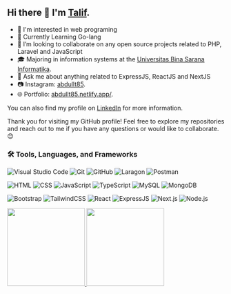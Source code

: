 ## Hi there 👋 I'm [Talif](https://github.com/abdultalif).

- 👀 I'm interested in web programing
- 🌱 Currently Learning Go-lang
- 👯 I’m looking to collaborate on any open source projects related to PHP, Laravel and JavaScript
- 🎓 Majoring in information systems at the [Universitas Bina Sarana Informatika](https://www.bsi.ac.id/ubsi/index.js).
- 💬 Ask me about anything related to ExpressJS, ReactJS and NextJS
- 📷 Instagram: [abdullt85](https://www.instagram.com/abdullt85/).
- 🌐 Portfolio: [abdullt85.netlify.app/](https://abdullt85.netlify.app/).

You can also find my profile on [LinkedIn](https://www.linkedin.com/in/abdul-talif/) for more information.

Thank you for visiting my GitHub profile! Feel free to explore my repositories and reach out to me if you have any questions or would like to collaborate. 😊


### 🛠 Tools, Languages, and Frameworks

![Visual Studio Code](https://img.shields.io/badge/-Visual%20Studio%20Code-05122A?style=flat&logo=visual-studio-code&logoColor=0078D7)
![Git](https://img.shields.io/badge/-Git-05122A?style=flat&logo=git)
![GitHub](https://img.shields.io/badge/-GitHub-05122A?style=flat&logo=github)
![Laragon](https://img.shields.io/badge/-Laragon-05122A?style=flat&logo=laragon)
![Postman](https://img.shields.io/badge/-Postman-05122A?style=flat&logo=postman)

![HTML](https://img.shields.io/badge/-HTML-05122A?style=flat&logo=html5)
![CSS](https://img.shields.io/badge/-CSS-05122A?style=flat&logo=css3&logoColor=264DE4)
![JavaScript](https://img.shields.io/badge/-JavaScript-05122A?style=flat&logo=javascript)
![TypeScript](https://img.shields.io/badge/-TypeScript-05122A?style=flat&logo=typescript)
![MySQL](https://img.shields.io/badge/-MySQL-05122A?style=flat&logo=mysql)
![MongoDB](https://img.shields.io/badge/-MongoDB-05122A?style=flat&logo=mongodb)

![Bootstrap](https://img.shields.io/badge/-Bootstrap-05122A?style=flat&logo=bootstrap)
![TailwindCSS](https://img.shields.io/badge/-TailwindCSS-05122A?style=flat&logo=tailwindcss)
![React](https://img.shields.io/badge/-React-05122A?style=flat&logo=react)
![ExpressJS](https://img.shields.io/badge/-ExpressJS-05122A?style=flat&logo=express)
![Next.js](https://img.shields.io/badge/-Next.js-05122A?style=flat&logo=next.js)
![Node.js](https://img.shields.io/badge/-Node.js-05122A?style=flat&logo=node.js)

 
<p align="left">
<a href="https://github.com/abdultalif">
  <img height="180em" src="https://github-readme-stats-eight-theta.vercel.app/api?username=abdultalif&show_icons=true&theme=algolia&include_all_commits=true&count_private=true"/>
  <img height="180em" src="https://github-readme-stats-eight-theta.vercel.app/api/top-langs/?username=abdultalif&layout=compact&langs_count=8&theme=algolia"/>
</a>
</p>
